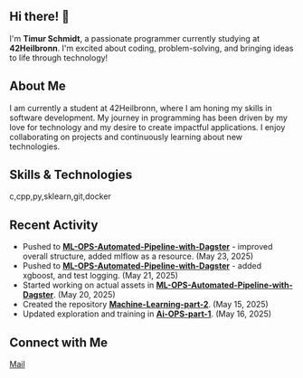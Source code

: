 ## Hi there! 👋

I'm **Timur Schmidt**, a passionate programmer currently studying at **42Heilbronn**. I'm excited about coding, problem-solving, and bringing ideas to life through technology!

## About Me

I am currently a student at 42Heilbronn, where I am honing my skills in software development. My journey in programming has been driven by my love for technology and my desire to create impactful applications. I enjoy collaborating on projects and continuously learning about new technologies.

## Skills & Technologies

c,cpp,py,sklearn,git,docker

## Recent Activity

- Pushed to [**ML-OPS-Automated-Pipeline-with-Dagster**](https://github.com/rilikt/ML-OPS-Automated-Pipeline-with-Dagster) - improved overall structure, added mlflow as a resource. (May 23, 2025)
- Pushed to [**ML-OPS-Automated-Pipeline-with-Dagster**](https://github.com/rilikt/ML-OPS-Automated-Pipeline-with-Dagster) - added xgboost, and test logging. (May 21, 2025)
- Started working on actual assets in [**ML-OPS-Automated-Pipeline-with-Dagster**](https://github.com/rilikt/ML-OPS-Automated-Pipeline-with-Dagster). (May 20, 2025)
- Created the repository [**Machine-Learning-part-2**](https://github.com/rilikt/Machine-Learning-part-2). (May 15, 2025)
- Updated exploration and training in [**Ai-OPS-part-1**](https://github.com/rilikt/Ai-OPS-part-1). (May 16, 2025)

## Connect with Me

[Mail](timur.schmidt.ts@gmail.com)
